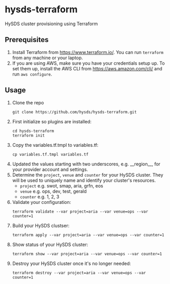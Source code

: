 # hysds-terraform
HySDS cluster provisioning using Terraform

## Prerequisites
1. Install Terraform from https://www.terraform.io/. You can run `terraform` from any machine or your laptop.
1. If you are using AWS, make sure you have your credentials setup up. To set them up, install the AWS CLI from https://aws.amazon.com/cli/ and run `aws configure`.

## Usage
1. Clone the repo
   ```
   git clone https://github.com/hysds/hysds-terraform.git
   ```
1. First initialize so plugins are installed:
   ```
   cd hysds-terraform
   terraform init
   ```
1. Copy the variables.tf.tmpl to variables.tf:
   ```
   cp variables.tf.tmpl variables.tf
   ```
1. Updated the values starting with two underscores, e.g. \_\_region\_\_, for your provider account and settings.
1. Determine the `project`, `venue` and `counter` for your HySDS cluster. They will be used to uniquely name and identify your cluster's resources.
   - `project` e.g. swot, smap, aria, grfn, eos
   - `venue` e.g. ops, dev, test, gerald
   - `counter` e.g. 1, 2, 3
1. Validate your configuration:
   ```
   terraform validate --var project=aria --var venue=ops --var counter=1
   ```
1. Build your HySDS clustser:
   ```
   terraform apply --var project=aria --var venue=ops --var counter=1
   ```
1. Show status of your HySDS cluster:
   ```
   terraform show --var project=aria --var venue=ops --var counter=1
   ```
1. Destroy your HySDS cluster once it's no longer needed:
   ```
   terraform destroy --var project=aria --var venue=ops --var counter=1
   ```
